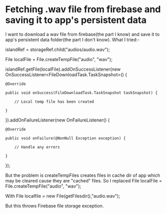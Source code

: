 
# Fetching .wav file from firebase and saving it to app's persistent data

I want to download a wav file from firebase(the part I know) and save it to app's persistent data folder(the part I don't know).
What I tried:-


islandRef = storageRef.child("audios/audio.wav");

File localFile = File.createTempFile("audio", "wav");

islandRef.getFile(localFile).addOnSuccessListener(new OnSuccessListener<FileDownloadTask.TaskSnapshot>() {

    @Override

    public void onSuccess(FileDownloadTask.TaskSnapshot taskSnapshot) {

        // Local temp file has been created

    }

}).addOnFailureListener(new OnFailureListener() {

    @Override

    public void onFailure(@NonNull Exception exception) {

        // Handle any errors

    }

});

But the problem is createTempFiles creates files in cache dir of app which may be cleared cause they are "cached" files.
So I replaced
File localFile = File.createTempFile("audio", "wav");

With
File localfile = new File(getFilesdir(),"audio.wav");

But this throws Firebase file storage exception.

        